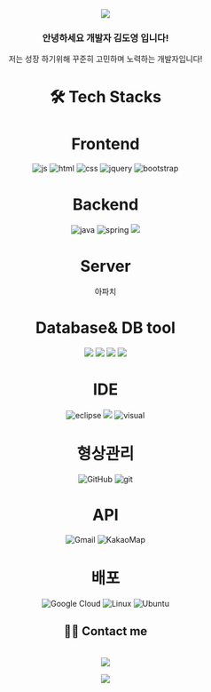<div align= "center">
   <img src="https://capsule-render.vercel.app/api?type=venom&color=auto&height=300&section=header&text=Doyoung%20Github!&fontSize=90&fontColor=000000" />
     </div>
  <div align= "center">
 <h3>안녕하세요 개발자 김도영 입니다!</h3>   
<a> 저는 성장 하기위해 꾸준히 고민하며 노력하는 개발자입니다!</a> 
  </div>
<div align= "center">
  <h1>🛠️ Tech Stacks </h1>
   
# Frontend
![js](https://img.shields.io/badge/JavaScript-F7DF1E?style=for-the-badge&logo=JavaScript&logoColor=white)
![html](https://img.shields.io/badge/HTML5-E34F26?style=for-the-badge&logo=html5&logoColor=white)
![css](https://img.shields.io/badge/CSS3-1572B6?style=for-the-badge&logo=css3&logoColor=white)
![jquery](https://img.shields.io/badge/jQuery-0769AD?style=for-the-badge&logo=jquery&logoColor=white)
![bootstrap](https://img.shields.io/badge/Bootstrap-563D7C?style=for-the-badge&logo=bootstrap&logoColor=white)
# Backend    
![java](https://img.shields.io/badge/Java-ED8B00?style=for-the-badge&logo=openjdk&logoColor=white)
![spring](https://img.shields.io/badge/Spring-6DB33F?style=for-the-badge&logo=spring&logoColor=white)
<img src="https://img.shields.io/badge/springboot-6DB33F?style=for-the-badge&logo=springboot&logoColor=white">

# Server
아파치

 # Database& DB tool
 
<img src="https://img.shields.io/badge/oracle-F80000?style=for-the-badge&logo=oracle&logoColor=white">
   <img src="https://img.shields.io/badge/mysql-4479A1?style=for-the-badge&logo=mysql&logoColor=white">            
<img src="https://img.shields.io/badge/mariaDB-003545?style=for-the-badge&logo=mariaDB&logoColor=white"> 
<img src="https://img.shields.io/badge/dbeaver-382923?style=for-the-badge&logo=dbeaver&logoColor=white">

# IDE
![eclipse](https://img.shields.io/badge/Eclipse-2C2255?style=for-the-badge&logo=eclipse&logoColor=white)
<img src="https://img.shields.io/badge/intellij IDEA-000000?style=for-the-badge&logo=intellij IDEA&logoColor=white">
![visual](https://img.shields.io/badge/Visual_Studio_Code-0078D4?style=for-the-badge&logo=visual%20studio%20code&logoColor=white)

# 형상관리 
![GitHub](https://img.shields.io/badge/github-%23121011.svg?style=for-the-badge&logo=github&logoColor=white)
![git](https://img.shields.io/badge/GIT-E44C30?style=for-the-badge&logo=git&logoColor=white)
# API
![Gmail](https://img.shields.io/badge/Gmail-D14836?style=for-the-badge&logo=gmail&logoColor=white)
![KakaoMap](https://img.shields.io/badge/kakao_Map-ffcd00.svg?style=for-the-badge&logo=kakaomap&logoColor=000000)
# 배포
![Google Cloud](https://img.shields.io/badge/Google_Cloud_Platform-%234285F4.svg?style=for-the-badge&logo=google-cloud-platform&logoColor=white)
![Linux](https://img.shields.io/badge/Linux-FCC624?style=for-the-badge&logo=linux&logoColor=black)
![Ubuntu](https://img.shields.io/badge/Ubuntu-E95420?style=for-the-badge&logo=ubuntu&logoColor=white)
</div>




  
  <div align= "center">
<h2> 🧑‍💻 Contact me </h2> <br> 
<a href=mailto:kjy76882@gmail.com> <img src="https://img.shields.io/badge/Gmail-EA4335?style=for-the-badge&logo=Gmail&logoColor=white&link=mailto:kjy76882@gmail.com"> </a>
     
<a href="https://hits.seeyoufarm.com"> <img src="https://hits.seeyoufarm.com/api/count/incr/badge.svg?url=https%3A%2F%2Fgithub.com%2Fdoyoungking%2F&count_bg=%23000000&title_bg=%23000000&icon=github.svg&icon_color=%23FFFFFF&title=GitHub&edge_flat=false"/></a>
 </div>
   
    

